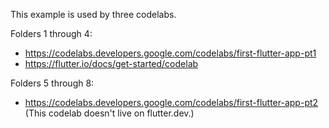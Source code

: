 This example is used by three codelabs.

Folders 1 through 4:

- https://codelabs.developers.google.com/codelabs/first-flutter-app-pt1
- https://flutter.io/docs/get-started/codelab

Folders 5 through 8:

- https://codelabs.developers.google.com/codelabs/first-flutter-app-pt2
(This codelab doesn't live on flutter.dev.)
